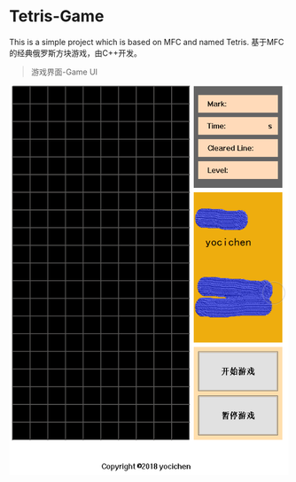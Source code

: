 # Tetris-Game
This is a simple project which is based on MFC and named Tetris.
基于MFC的经典俄罗斯方块游戏，由C++开发。

>游戏界面-Game UI

![游戏界面](https://github.com/yocichenyx/Tetris-Game/blob/master/界面.png)
